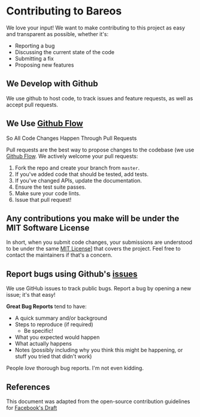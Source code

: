 # Contributing to Bareos

We love your input! We want to make contributing to this project as easy and
transparent as possible, whether it's:

- Reporting a bug
- Discussing the current state of the code
- Submitting a fix
- Proposing new features

## We Develop with Github

We use github to host code, to track issues and feature requests, as well as
accept pull requests.

## We Use [Github Flow][github-flow]

So All Code Changes Happen Through Pull Requests

Pull requests are the best way to propose changes to the codebase (we use
[Github Flow][github-flow]. We actively welcome your pull requests:

1. Fork the repo and create your branch from `master`.
2. If you've added code that should be tested, add tests.
3. If you've changed APIs, update the documentation.
4. Ensure the test suite passes.
5. Make sure your code lints.
6. Issue that pull request!

## Any contributions you make will be under the MIT Software License

In short, when you submit code changes, your submissions are understood to
be under the same [MIT License][mit-license]]
that covers the project. Feel free to contact the maintainers if that's a
concern.

## Report bugs using Github's [issues][issue-href]

We use GitHub issues to track public bugs. Report a bug by
opening a new issue; it's that easy!

**Great Bug Reports** tend to have:

- A quick summary and/or background
- Steps to reproduce (if required)
  - Be specific!
- What you expected would happen
- What actually happens
- Notes (possibly including why you think this might be happening, or
stuff you tried that didn't work)

People *love* thorough bug reports. I'm not even kidding.

## References
This document was adapted from the open-source contribution guidelines
for [Facebook's Draft][source-md]

[github-flow]: https://guides.github.com/introduction/flow/index.html
[issue-href]: https://github.com/barcus/bareos/issues
[source-md]: https://gist.github.com/briandk/3d2e8b3ec8daf5a27a62
[mit-license]: http://choosealicense.com/licenses/mit/
